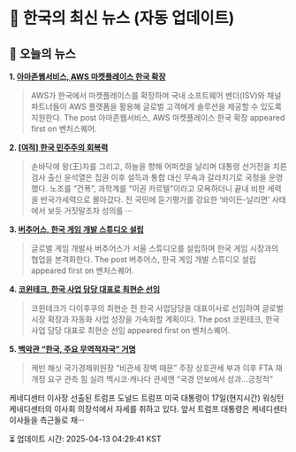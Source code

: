 # 📢 한국의 최신 뉴스 (자동 업데이트)

## 📰 오늘의 뉴스
**1. [아마존웹서비스, AWS 마켓플레이스 한국 확장](https://www.venturesquare.net/963384)**
> AWS가 한국에서 마켓플레이스를 확장하며 국내 소프트웨어 벤더(ISV)와 채널 파트너들이 AWS 플랫폼을 활용해 글로벌 고객에게 솔루션을 제공할 수 있도록 지원한다. 
The post 아마존웹서비스, AWS 마켓플레이스 한국 확장 appeared first on 벤처스퀘어.

**2. [[여적] 한국 민주주의 회복력](https://www.khan.co.kr/article/202504041513001)**
> 손바닥에 왕(王)자를 그리고, 하늘을 향해 어퍼컷을 날리며 대통령 선거전을 치른 검사 출신 윤석열은 집권 이후 설득과 통합 대신 무속과 갈라치기로 국정을 운영했다. 노조를 “건폭”, 과학계를 “이권 카르텔”이라고 모욕하더니 끝내 비판 세력을 반국가세력으로 몰아갔다. 전 국민에 듣기평가를 강요한 ‘바이든-날리면’ 사태에서 보듯 거짓말조차 성의를 ···

**3. [버추어스, 한국 게임 개발 스튜디오 설립](https://www.venturesquare.net/960554)**
> 글로벌 게임 개발사 버추어스가 서울 스튜디오를 설립하며 한국 게임 시장과의 협업을 본격화한다.
The post 버추어스, 한국 게임 개발 스튜디오 설립 appeared first on 벤처스퀘어.

**4. [코윈테크, 한국 사업 담당 대표로 최현순 선임](https://www.venturesquare.net/962535)**
> 코윈테크가 다이후쿠의 최현순 전 한국 사업담당을 대표이사로 선임하여 글로벌 시장 확장과 자동화 사업 성장을 가속화할 계획이다.
The post 코윈테크, 한국 사업 담당 대표로 최현순 선임 appeared first on 벤처스퀘어.

**5. [백악관 “한국, 주요 무역적자국” 거명](https://www.khan.co.kr/article/202503182051015)**
> 케빈 해싯 국가경제위원장 “비관세 장벽 때문” 주장
상호관세 부과 이후 FTA 재개정 요구 관측 힘 실려
멕시코·캐나다 관세엔 “국경 안보에서 성과…긍정적”

케네디센터 이사장 선출된 트럼프 도널드 트럼프 미국 대통령이 17일(현지시간) 워싱턴 케네디센터의 이사회 의장석에서 자세를 취하고 있다. 앞서 트럼프 대통령은 케네디센터 이사들을 측근들로 채···


⏳ 업데이트 시간: 2025-04-13 04:29:41 KST
